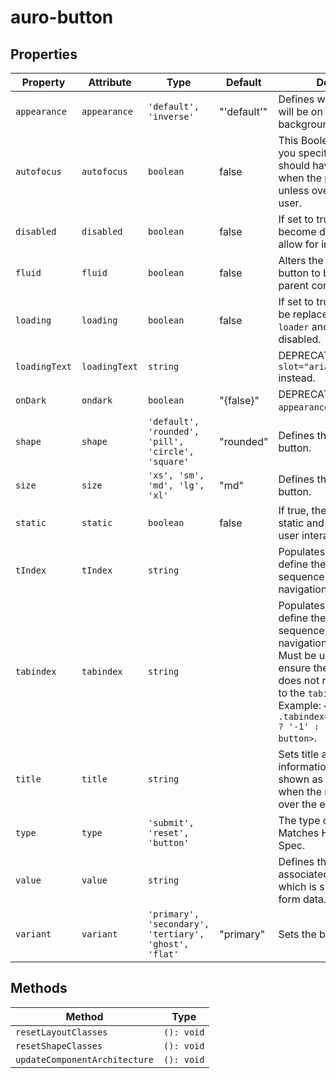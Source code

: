 # auro-button

## Properties

| Property      | Attribute     | Type                                             | Default     | Description                                      |
|---------------|---------------|--------------------------------------------------|-------------|--------------------------------------------------|
| `appearance`  | `appearance`  | `'default', 'inverse'`                           | "'default'" | Defines whether the button will be on lighter or darker backgrounds. |
| `autofocus`   | `autofocus`   | `boolean`                                        | false       | This Boolean attribute lets you specify that the button should have input focus when the page loads, unless overridden by the user. |
| `disabled`    | `disabled`    | `boolean`                                        | false       | If set to true, button will become disabled and not allow for interactions. |
| `fluid`       | `fluid`       | `boolean`                                        | false       | Alters the shape of the button to be full width of its parent container. |
| `loading`     | `loading`     | `boolean`                                        | false       | If set to true button text will be replaced with `auro-loader` and become disabled. |
| `loadingText` | `loadingText` | `string`                                         |             | DEPRECATED - Use `slot="ariaLabel.loading"` instead. |
| `onDark`      | `ondark`      | `boolean`                                        | "{false}"   | DEPRECATED - use `appearance` property           |
| `shape`       | `shape`       | `'default', 'rounded', 'pill', 'circle', 'square'` | "rounded"   | Defines the shape of the button.                 |
| `size`        | `size`        | `'xs', 'sm', 'md', 'lg', 'xl'`                   | "md"        | Defines the size of the button.                  |
| `static`      | `static`      | `boolean`                                        | false       | If true, the button will be static and not respond to user interactions. |
| `tIndex`      | `tIndex`      | `string`                                         |             | Populates `tabindex` to define the focusable sequence in keyboard navigation. |
| `tabindex`    | `tabindex`    | `string`                                         |             | Populates `tabindex` to define the focusable sequence in keyboard navigation.<br />Must be used with "." to ensure the host element does not retain a reference to the `tabindex` attribute.<br />Example: `<auro-button .tabindex="${this.disabled ? '-1' : '0'}"></auro-button>`. |
| `title`       | `title`       | `string`                                         |             | Sets title attribute. The information is most often shown as a tooltip text when the mouse moves over the element. |
| `type`        | `type`        | `'submit', 'reset', 'button'`                    |             | The type of button. Matches HTML5 Button Spec.   |
| `value`       | `value`       | `string`                                         |             | Defines the value associated with the button which is submitted with the form data. |
| `variant`     | `variant`     | `'primary', 'secondary', 'tertiary', 'ghost', 'flat'` | "primary"   | Sets the button variant.                         |

## Methods

| Method                        | Type       |
|-------------------------------|------------|
| `resetLayoutClasses`          | `(): void` |
| `resetShapeClasses`           | `(): void` |
| `updateComponentArchitecture` | `(): void` |
